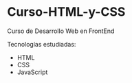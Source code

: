 # Curso-HTML-y-CSS
Curso de Desarrollo Web en FrontEnd 

Tecnologías estudiadas:
- HTML
- CSS
- JavaScript

